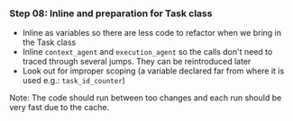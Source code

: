 ### Step 08: Inline and preparation for Task class

- Inline as variables so there are less code to refactor when we bring in the Task class
- Inline `context_agent` and `execution_agent` so the calls don't need to traced through several jumps. They can be reintroduced later
- Look out for improper scoping (a variable declared far from where it is used e.g.: `task_id_counter`)

Note: The code should run between too changes and each run should be very fast due to the cache.
